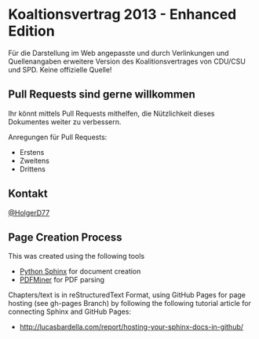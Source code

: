 Koaltionsvertrag 2013 - Enhanced Edition
========================================

Für die Darstellung im Web angepasste und durch Verlinkungen und Quellenangaben erweitere
Version des Koalitionsvertrages von CDU/CSU und SPD. Keine offizielle Quelle!

Pull Requests sind gerne willkommen
-----------------------------------
Ihr könnt mittels Pull Requests mithelfen, die Nützlichkeit dieses Dokumentes weiter zu 
verbessern.

Anregungen für Pull Requests:
* Erstens
* Zweitens
* Drittens

Kontakt
-------
[@HolgerD77](https://twitter.com/holgerd77)


Page Creation Process
---------------------
This was created using the following tools
* [Python Sphinx](http://sphinx-doc.org/) for document creation
* [PDFMiner](http://www.unixuser.org/~euske/python/pdfminer/) for PDF parsing

Chapters/text is in reStructuredText Format, using GitHub Pages for page
hosting (see gh-pages Branch) by following the following tutorial article
for connecting Sphinx and GitHub Pages:
* http://lucasbardella.com/report/hosting-your-sphinx-docs-in-github/

